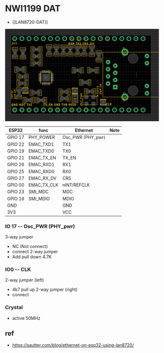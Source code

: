 
# NWI1199 DAT

- [[LAN8720-DAT]]


![](42-44-18-24-04-2023.png)

| ESP32   | func        | Ethernet          | Note |
| ------- | ----------- | ----------------- | ---- |
| GPIO 17 | PHY_POWER   | Osc_PWR (PHY_pwr) |      |
| GPIO 22 | EMAC_TXD1   | TX1               |      |
| GPIO 19 | EMAC_TXD0   | TX0               |      |
| GPIO 21 | EMAC_TX_EN  | TX_EN             |      |
| GPIO 26 | EMAC_RXD1   | RX1               |      |
| GPIO 25 | EMAC_RXD0   | RX0               |      |
| GPIO 27 | EMAC_RX_DV  | CRS               |      |
| GPIO 00 | EMAC_TX_CLK | nINT/REFCLK       |      |
| GPIO 23 | SMI_MDC     | MDC               |      |
| GPIO 18 | SMI_MDIO    | MDIO              |      |
| GND     |             | GND               |      |
| 3V3     |             | VCC               |      |


### IO 17 -- Osc_PWR (PHY_pwr)
3-way jumper
- NC (Not connect)
- connect
2-way jumper
- Add pull down 4.7K

### IO0 -- CLK 
2-way jumper (left)
- 4k7 pull up
2-way jumper (right)
- connect

### Crystal 
- active 50MHz


## ref 
- https://sautter.com/blog/ethernet-on-esp32-using-lan8720/